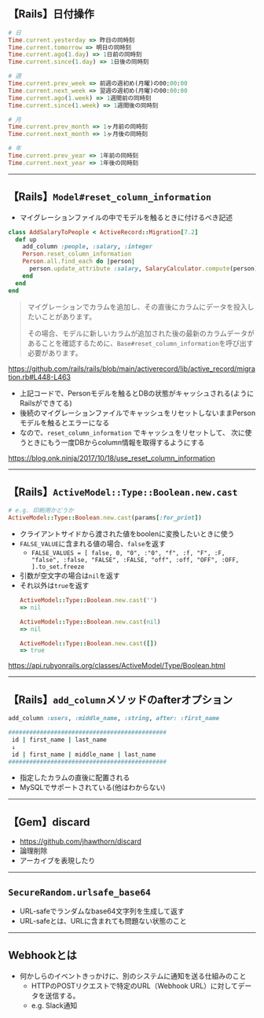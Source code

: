 ## 【Rails】日付操作
```ruby
# 日
Time.current.yesterday => 昨日の同時刻
Time.current.tomorrow => 明日の同時刻
Time.current.ago(1.day) => 1日前の同時刻
Time.current.since(1.day) => 1日後の同時刻

# 週
Time.current.prev_week => 前週の週初め(月曜)の00:00:00
Time.current.next_week => 翌週の週初め(月曜)の00:00:00
Time.current.ago(1.week) => 1週間前の同時刻
Time.current.since(1.week) => 1週間後の同時刻

# 月
Time.current.prev_month => 1ヶ月前の同時刻
Time.current.next_month => 1ヶ月後の同時刻

# 年
Time.current.prev_year => 1年前の同時刻
Time.current.next_year => 1年後の同時刻


```

---

## 【Rails】`Model#reset_column_information`
- マイグレーションファイルの中でモデルを触るときに付けるべき記述
```ruby
class AddSalaryToPeople < ActiveRecord::Migration[7.2]
  def up
    add_column :people, :salary, :integer
    Person.reset_column_information
    Person.all.find_each do |person|
      person.update_attribute :salary, SalaryCalculator.compute(person)
    end
  end
end
```
> マイグレーションでカラムを追加し、その直後にカラムにデータを投入したいことがあります。
> 
> その場合、モデルに新しいカラムが追加された後の最新のカラムデータがあることを確認するために、`Base#reset_column_information`を呼び出す必要があります。

https://github.com/rails/rails/blob/main/activerecord/lib/active_record/migration.rb#L448-L463

- 上記コードで、Personモデルを触るとDBの状態がキャッシュされる(ようにRailsができてる)
- 後続のマイグレーションファイルでキャッシュをリセットしないままPersonモデルを触るとエラーになる
- なので、`reset_column_information` でキャッシュをリセットして、 次に使うときにもう一度DBからcolumn情報を取得するようにする

https://blog.onk.ninja/2017/10/18/use_reset_column_information

---

## 【Rails】`ActiveModel::Type::Boolean.new.cast`
```ruby
# e.g. 印刷用かどうか
ActiveModel::Type::Boolean.new.cast(params[:for_print])
```
- クライアントサイドから渡された値をboolenに変換したいときに使う
 - `FALSE_VALUE`に含まれる値の場合、`false`を返す
   - `FALSE_VALUES = [ false, 0, "0", :"0", "f", :f, "F", :F, "false", :false, "FALSE", :FALSE, "off", :off, "OFF", :OFF, ].to_set.freeze`
 - 引数が空文字の場合は`nil`を返す
 - それ以外は`true`を返す
    ```ruby
    ActiveModel::Type::Boolean.new.cast('')
    => nil
    
    ActiveModel::Type::Boolean.new.cast(nil)
    => nil

    ActiveModel::Type::Boolean.new.cast([])
    => true
    ```

https://api.rubyonrails.org/classes/ActiveModel/Type/Boolean.html

---

## 【Rails】`add_column`メソッドのafterオプション
```ruby
add_column :users, :middle_name, :string, after: :first_name

#############################################
 id | first_name | last_name
 ↓
 id | first_name | middle_name | last_name
#############################################
```
- 指定したカラムの直後に配置される
- MySQLでサポートされている(他はわからない)

---

## 【Gem】discard
- https://github.com/jhawthorn/discard
- 論理削除
- アーカイブを表現したり

---

## `SecureRandom.urlsafe_base64`
- URL-safeでランダムなbase64文字列を生成して返す
- URL-safeとは、URLに含まれても問題ない状態のこと

---

## Webhookとは
- 何かしらのイベントきっかけに、別のシステムに通知を送る仕組みのこと
  - HTTPのPOSTリクエストで特定のURL（Webhook URL）に対してデータを送信する。
  - e.g. Slack通知
